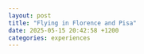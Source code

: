 ```yaml
---
layout: post
title: "Flying in Florence and Pisa"
date: 2025-05-15 20:42:58 +1200
categories: experiences
---
```

